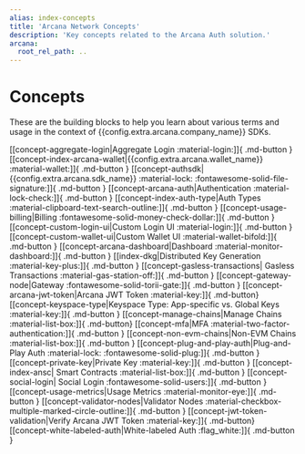 ```yaml
---
alias: index-concepts
title: 'Arcana Network Concepts'
description: 'Key concepts related to the Arcana Auth solution.'
arcana:
  root_rel_path: ..
---
```


# Concepts

These are the building blocks to help you learn about various terms and usage in the context of {{config.extra.arcana.company_name}} SDKs.

[[concept-aggregate-login|Aggregate Login :material-login:]]{ .md-button }
[[concept-index-arcana-wallet|{{config.extra.arcana.wallet_name}} :material-wallet:]]{ .md-button }
[[concept-authsdk|{{config.extra.arcana.sdk_name}} :material-lock: :fontawesome-solid-file-signature:]]{ .md-button }
[[concept-arcana-auth|Authentication :material-lock-check:]]{ .md-button }
[[concept-index-auth-type|Auth Types :material-clipboard-text-search-outline:]]{ .md-button }
[[concept-usage-billing|Billing :fontawesome-solid-money-check-dollar:]]{ .md-button }
[[concept-custom-login-ui|Custom Login UI :material-login:]]{ .md-button }
[[concept-custom-wallet-ui|Custom Wallet UI :material-wallet-bifold:]]{ .md-button }
[[concept-arcana-dashboard|Dashboard :material-monitor-dashboard:]]{ .md-button }
[[index-dkg|Distributed Key Generation :material-key-plus:]]{ .md-button }
[[concept-gasless-transactions| Gasless Transactions :material-gas-station-off:]]{ .md-button }
[[concept-gateway-node|Gateway :fontawesome-solid-torii-gate:]]{ .md-button }
[[concept-arcana-jwt-token|Arcana JWT Token :material-key:]]{ .md-button}
[[concept-keyspace-type|Keyspace Type: App-specific vs. Global Keys :material-key:]]{ .md-button }
[[concept-manage-chains|Manage Chains :material-list-box:]]{ .md-button}
[[concept-mfa|MFA :material-two-factor-authentication:]]{ .md-button }
[[concept-non-evm-chains|Non-EVM Chains :material-list-box:]]{ .md-button }
[[concept-plug-and-play-auth|Plug-and-Play Auth :material-lock: :fontawesome-solid-plug:]]{ .md-button }
[[concept-private-key|Private Key :material-key:]]{ .md-button }
[[concept-index-ansc| Smart Contracts :material-list-box:]]{ .md-button }
[[concept-social-login| Social Login :fontawesome-solid-users:]]{ .md-button }
[[concept-usage-metrics|Usage Metrics :material-monitor-eye:]]{ .md-button }
[[concept-validator-nodes|Validator Nodes :material-checkbox-multiple-marked-circle-outline:]]{ .md-button }
[[concept-jwt-token-validation|Verify Arcana JWT Token :material-key:]]{ .md-button}
[[concept-white-labeled-auth|White-labeled Auth :flag_white:]]{ .md-button }
